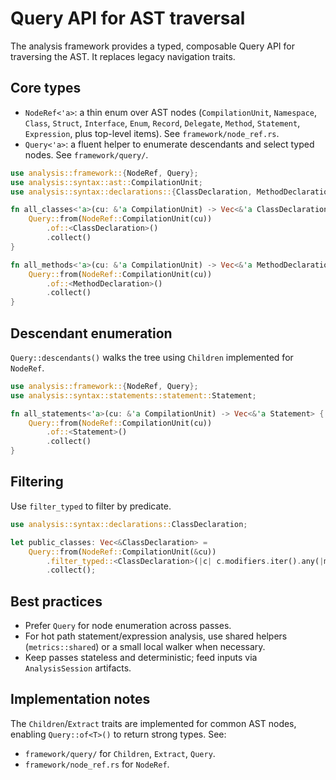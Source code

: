 
# Query API for AST traversal

The analysis framework provides a typed, composable Query API for traversing the AST. It replaces legacy navigation traits.

## Core types

- `NodeRef<'a>`: a thin enum over AST nodes (`CompilationUnit`, `Namespace`, `Class`, `Struct`, `Interface`, `Enum`, `Record`, `Delegate`, `Method`, `Statement`, `Expression`, plus top-level items). See `framework/node_ref.rs`.
- `Query<'a>`: a fluent helper to enumerate descendants and select typed nodes. See `framework/query/`.

```rust
use analysis::framework::{NodeRef, Query};
use analysis::syntax::ast::CompilationUnit;
use analysis::syntax::declarations::{ClassDeclaration, MethodDeclaration};

fn all_classes<'a>(cu: &'a CompilationUnit) -> Vec<&'a ClassDeclaration> {
    Query::from(NodeRef::CompilationUnit(cu))
        .of::<ClassDeclaration>()
        .collect()
}

fn all_methods<'a>(cu: &'a CompilationUnit) -> Vec<&'a MethodDeclaration> {
    Query::from(NodeRef::CompilationUnit(cu))
        .of::<MethodDeclaration>()
        .collect()
}
```

## Descendant enumeration

`Query::descendants()` walks the tree using `Children` implemented for `NodeRef`.

```rust
use analysis::framework::{NodeRef, Query};
use analysis::syntax::statements::statement::Statement;

fn all_statements<'a>(cu: &'a CompilationUnit) -> Vec<&'a Statement> {
    Query::from(NodeRef::CompilationUnit(cu))
        .of::<Statement>()
        .collect()
}
```

## Filtering

Use `filter_typed` to filter by predicate.

```rust
use analysis::syntax::declarations::ClassDeclaration;

let public_classes: Vec<&ClassDeclaration> =
    Query::from(NodeRef::CompilationUnit(&cu))
        .filter_typed::<ClassDeclaration>(|c| c.modifiers.iter().any(|m| m.is_public()))
        .collect();
```

## Best practices

- Prefer `Query` for node enumeration across passes.
- For hot path statement/expression analysis, use shared helpers (`metrics::shared`) or a small local walker when necessary.
- Keep passes stateless and deterministic; feed inputs via `AnalysisSession` artifacts.

## Implementation notes

The `Children`/`Extract` traits are implemented for common AST nodes, enabling `Query::of<T>()` to return strong types. See:
- `framework/query/` for `Children`, `Extract`, `Query`.
- `framework/node_ref.rs` for `NodeRef`.

<!-- Legacy sections removed; this page documents the current Query API only. -->
